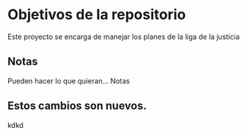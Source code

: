 # Objetivos de la repositorio

Este proyecto se encarga de manejar los planes de la liga de la justicia


## Notas
Pueden hacer lo que quieran...
Notas

## Estos cambios son nuevos.
kdkd


